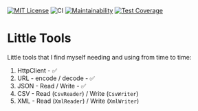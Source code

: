 [![MIT License](https://img.shields.io/badge/License-MIT-blue.svg)](LICENSE)
![CI](https://github.com/eliflores/little-tools-java/workflows/CI/badge.svg)
[![Maintainability](https://api.codeclimate.com/v1/badges/ee79a5fb5fc75b3dcf0b/maintainability)](https://codeclimate.com/github/eliflores/little-tools-java/maintainability)
[![Test Coverage](https://api.codeclimate.com/v1/badges/ee79a5fb5fc75b3dcf0b/test_coverage)](https://codeclimate.com/github/eliflores/little-tools-java/test_coverage)

# Little Tools

Little tools that I find myself needing and using from time to time:

1. HttpClient - ✅
1. URL - encode / decode - ✅
1. JSON - Read / Write - ✅
1. CSV - Read (`CsvReader`) / Write (`CsvWriter`)
1. XML - Read (`XmlReader`) / Write (`XmlWriter`)

